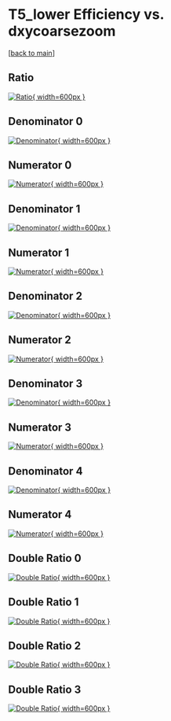 # T5_lower Efficiency vs. dxycoarsezoom

[[back to main](./)]



## Ratio

[![Ratio](../mtv/var/T5_lower_base_211_-1_eff_dxycoarsezoom.png){ width=600px }](../mtv/var/T5_lower_base_211_-1_eff_dxycoarsezoom.pdf)

## Denominator 0

[![Denominator](../mtv/den/T5_lower_base_211_-1_eff_dxycoarsezoom_den0.png){ width=600px }](../mtv/den/T5_lower_base_211_-1_eff_dxycoarsezoom_den0.pdf)

## Numerator 0

[![Numerator](../mtv/num/T5_lower_base_211_-1_eff_dxycoarsezoom_num0.png){ width=600px }](../mtv/num/T5_lower_base_211_-1_eff_dxycoarsezoom_num0.pdf)

## Denominator 1

[![Denominator](../mtv/den/T5_lower_base_211_-1_eff_dxycoarsezoom_den1.png){ width=600px }](../mtv/den/T5_lower_base_211_-1_eff_dxycoarsezoom_den1.pdf)

## Numerator 1

[![Numerator](../mtv/num/T5_lower_base_211_-1_eff_dxycoarsezoom_num1.png){ width=600px }](../mtv/num/T5_lower_base_211_-1_eff_dxycoarsezoom_num1.pdf)

## Denominator 2

[![Denominator](../mtv/den/T5_lower_base_211_-1_eff_dxycoarsezoom_den2.png){ width=600px }](../mtv/den/T5_lower_base_211_-1_eff_dxycoarsezoom_den2.pdf)

## Numerator 2

[![Numerator](../mtv/num/T5_lower_base_211_-1_eff_dxycoarsezoom_num2.png){ width=600px }](../mtv/num/T5_lower_base_211_-1_eff_dxycoarsezoom_num2.pdf)

## Denominator 3

[![Denominator](../mtv/den/T5_lower_base_211_-1_eff_dxycoarsezoom_den3.png){ width=600px }](../mtv/den/T5_lower_base_211_-1_eff_dxycoarsezoom_den3.pdf)

## Numerator 3

[![Numerator](../mtv/num/T5_lower_base_211_-1_eff_dxycoarsezoom_num3.png){ width=600px }](../mtv/num/T5_lower_base_211_-1_eff_dxycoarsezoom_num3.pdf)

## Denominator 4

[![Denominator](../mtv/den/T5_lower_base_211_-1_eff_dxycoarsezoom_den4.png){ width=600px }](../mtv/den/T5_lower_base_211_-1_eff_dxycoarsezoom_den4.pdf)

## Numerator 4

[![Numerator](../mtv/num/T5_lower_base_211_-1_eff_dxycoarsezoom_num4.png){ width=600px }](../mtv/num/T5_lower_base_211_-1_eff_dxycoarsezoom_num4.pdf)

## Double Ratio 0

[![Double Ratio](../mtv/ratio/T5_lower_base_211_-1_eff_dxycoarsezoom_ratio0.png){ width=600px }](../mtv/ratio/T5_lower_base_211_-1_eff_dxycoarsezoom_ratio0.pdf)

## Double Ratio 1

[![Double Ratio](../mtv/ratio/T5_lower_base_211_-1_eff_dxycoarsezoom_ratio1.png){ width=600px }](../mtv/ratio/T5_lower_base_211_-1_eff_dxycoarsezoom_ratio1.pdf)

## Double Ratio 2

[![Double Ratio](../mtv/ratio/T5_lower_base_211_-1_eff_dxycoarsezoom_ratio2.png){ width=600px }](../mtv/ratio/T5_lower_base_211_-1_eff_dxycoarsezoom_ratio2.pdf)

## Double Ratio 3

[![Double Ratio](../mtv/ratio/T5_lower_base_211_-1_eff_dxycoarsezoom_ratio3.png){ width=600px }](../mtv/ratio/T5_lower_base_211_-1_eff_dxycoarsezoom_ratio3.pdf)


